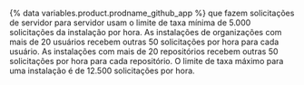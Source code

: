 {% data variables.product.prodname_github_app %} que fazem solicitações de servidor para servidor usam o limite de taxa mínima de 5.000 solicitações da instalação por hora. As instalações de organizações com mais de 20 usuários recebem outras 50 solicitações por hora para cada usuário. As instalações com mais de 20 repositórios recebem outras 50 solicitações por hora para cada repositório. O limite de taxa máximo para uma instalação é de 12.500 solicitações por hora.
